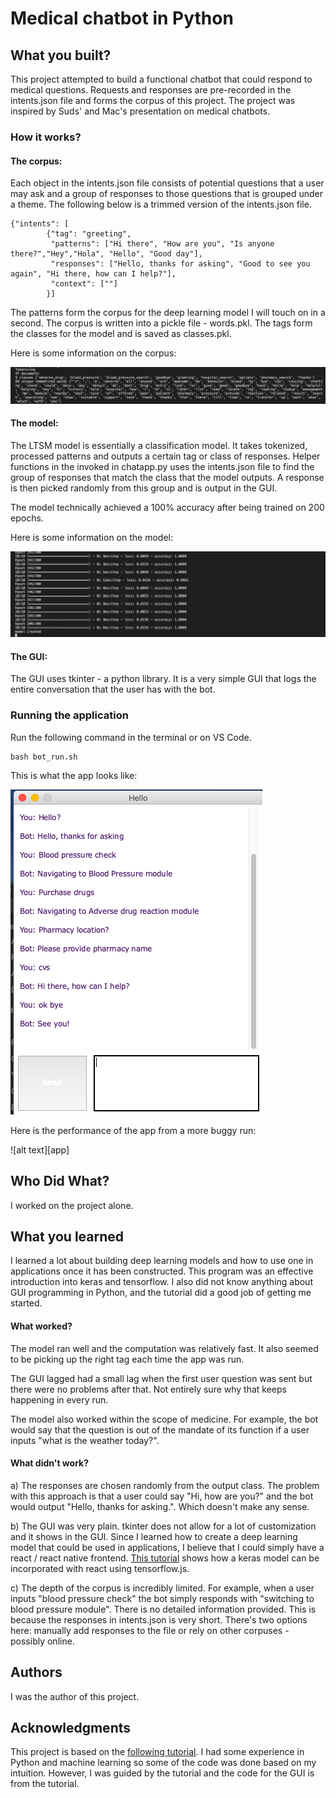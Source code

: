 # Medical chatbot in Python


## What you built? 

This project attempted to build a functional chatbot that could respond to medical questions. Requests and responses are pre-recorded in the intents.json file and forms the corpus of this project. The project was inspired by Suds' and Mac's presentation on medical chatbots.

### How it works?

#### The corpus:

Each object in the intents.json file consists of potential questions that a user may ask and a group of responses to those questions that is grouped under a theme. The following below is a trimmed version of the intents.json file. 

```
{"intents": [
        {"tag": "greeting",
         "patterns": ["Hi there", "How are you", "Is anyone there?","Hey","Hola", "Hello", "Good day"],
         "responses": ["Hello, thanks for asking", "Good to see you again", "Hi there, how can I help?"],
         "context": [""]
        }]

```
The patterns form the corpus for the deep learning model I will touch on in a second. The corpus is written into a pickle file - words.pkl. The tags form the classes for the model and is saved as classes.pkl.

Here is some information on the corpus:

![alt text][corpus]

[corpus]: docs/corpus.png

#### The model:

The LTSM model is essentially a classification model. It takes tokenized, processed patterns and outputs a certain tag or class of responses. Helper functions in the invoked in chatapp.py uses the intents.json file to find the group of responses that match the class that the model outputs. A response is then picked randomly from this group and is output in the GUI.

The model technically achieved a 100% accuracy after being trained on 200 epochs.

Here is some information on the model:

![alt text][model]

[model]: docs/model.png

#### The GUI:

The GUI uses tkinter - a python library. It is a very simple GUI that logs the entire conversation that the user has with the bot.

### Running the application

Run the following command in the terminal or on VS Code.

```
bash bot_run.sh
```
This is what the app looks like:

![alt text][app2]

[app2]: docs/app2.png

Here is the performance of the app from a more buggy run:

![alt text][app]

[app2]: docs/app.png

## Who Did What?

I worked on the project alone.

## What you learned

I learned a lot about building deep learning models and how to use one in applications once it has been constructed. This program was an effective introduction into keras and tensorflow. I also did not know anything about GUI programming in Python, and the tutorial did a good job of getting me started.

#### What worked?

The model ran well and the computation was relatively fast. It also seemed to be picking up the right tag each time the app was run.

The GUI lagged had a small lag when the first user question was sent but there were no problems after that. Not entirely sure why that keeps happening in every run.

The model also worked within the scope of medicine. For example, the bot would say that the question is out of the mandate of its function if a user inputs "what is the weather today?".

#### What didn't work?

a) The responses are chosen randomly from the output class. The problem with this approach is that a user could say "Hi, how are you?" and the bot would output "Hello, thanks for asking.". Which doesn't make any sense.

b) The GUI was very plain. tkinter does not allow for a lot of customization and it shows in the GUI. Since I learned how to create a deep learning model that could be used in applications, I believe that I could simply have a react / react native frontend. [This tutorial](https://www.tensorflow.org/js/tutorials/conversion/import_keras) shows how a keras model can be incorporated with react using tensorflow.js.

c) The depth of the corpus is incredibly limited. For example, when a user inputs "blood pressure check" the bot simply responds with "switching to blood pressure module". There is no detailed information provided. This is because the responses in intents.json is very short. There's two options here: manually add responses to the file or rely on other corpuses - possibly online. 

## Authors

I was the author of this project.

## Acknowledgments

This project is based on the [following tutorial](https://data-flair.training/blogs/python-chatbot-project/).  I had some experience in Python and machine learning so some of the code was done based on my intuition. However, I was guided by the tutorial and the code for the GUI is from the tutorial.
